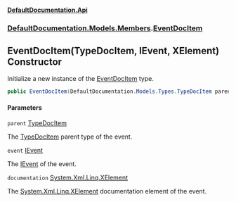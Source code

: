 #### [DefaultDocumentation\.Api](../../../../index.md 'index')
### [DefaultDocumentation\.Models\.Members](../../../../index.md#DefaultDocumentation.Models.Members 'DefaultDocumentation\.Models\.Members').[EventDocItem](index.md 'DefaultDocumentation\.Models\.Members\.EventDocItem')

## EventDocItem\(TypeDocItem, IEvent, XElement\) Constructor

Initialize a new instance of the [EventDocItem](index.md 'DefaultDocumentation\.Models\.Members\.EventDocItem') type\.

```csharp
public EventDocItem(DefaultDocumentation.Models.Types.TypeDocItem parent, IEvent @event, System.Xml.Linq.XElement? documentation);
```
#### Parameters

<a name='DefaultDocumentation.Models.Members.EventDocItem.EventDocItem(DefaultDocumentation.Models.Types.TypeDocItem,IEvent,System.Xml.Linq.XElement).parent'></a>

`parent` [TypeDocItem](../../Types/TypeDocItem/index.md 'DefaultDocumentation\.Models\.Types\.TypeDocItem')

The [TypeDocItem](../../Types/TypeDocItem/index.md 'DefaultDocumentation\.Models\.Types\.TypeDocItem') parent type of the event\.

<a name='DefaultDocumentation.Models.Members.EventDocItem.EventDocItem(DefaultDocumentation.Models.Types.TypeDocItem,IEvent,System.Xml.Linq.XElement).event'></a>

`event` [IEvent](https://github.com/icsharpcode/ILSpy 'ICSharpCode\.Decompiler\.TypeSystem\.IEvent')

The [IEvent](https://github.com/icsharpcode/ILSpy 'ICSharpCode\.Decompiler\.TypeSystem\.IEvent') of the event\.

<a name='DefaultDocumentation.Models.Members.EventDocItem.EventDocItem(DefaultDocumentation.Models.Types.TypeDocItem,IEvent,System.Xml.Linq.XElement).documentation'></a>

`documentation` [System\.Xml\.Linq\.XElement](https://docs.microsoft.com/en-us/dotnet/api/System.Xml.Linq.XElement 'System\.Xml\.Linq\.XElement')

The [System\.Xml\.Linq\.XElement](https://docs.microsoft.com/en-us/dotnet/api/System.Xml.Linq.XElement 'System\.Xml\.Linq\.XElement') documentation element of the event\.